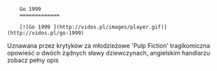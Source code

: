 
        Go 1999 
        =============
        
        [![Go 1999 ](http://vidos.pl/images/player.gif)](http://vidos.pl/go-1999)
        
        
 Uznawana przez krytyków za młodzieżowe 'Pulp Fiction' tragikomiczna opowieść o dwóch żądnych sławy dziewczynach, angielskim handlarzu zobacz pełny opis
    